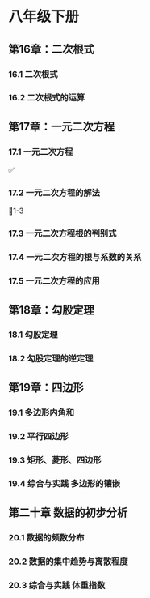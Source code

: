 # 八年级下册

## 第16章：二次根式

### 16.1 二次根式

### 16.2 二次根式的运算

## 第17章：一元二次方程

### 17.1 一元二次方程

✅

### 17.2 一元二次方程的解法

📌1-3

### 17.3 一元二次方程根的判别式

### 17.4 一元二次方程的根与系数的关系

### 17.5 一元二次方程的应用

## 第18章：勾股定理

### 18.1 勾股定理

### 18.2 勾股定理的逆定理

## 第19章：四边形

### 19.1 多边形内角和

### 19.2 平行四边形

### 19.3 矩形、菱形、四边形

### 19.4 综合与实践 多边形的镶嵌

## 第二十章 数据的初步分析

### 20.1 数据的频数分布

### 20.2 数据的集中趋势与离散程度

### 20.3 综合与实践 体重指数
